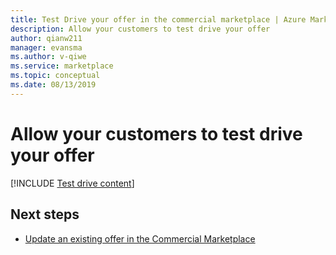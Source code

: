 ```yaml
---
title: Test Drive your offer in the commercial marketplace | Azure Marketplace
description: Allow your customers to test drive your offer
author: qianw211 
manager: evansma
ms.author: v-qiwe 
ms.service: marketplace 
ms.topic: conceptual
ms.date: 08/13/2019
---
```


# Allow your customers to test drive your offer

[!INCLUDE [Test drive content](./includes/commercial-marketplace-test-drive.md)]

## Next steps

- [Update an existing offer in the Commercial Marketplace](./update-existing-offer.md)
